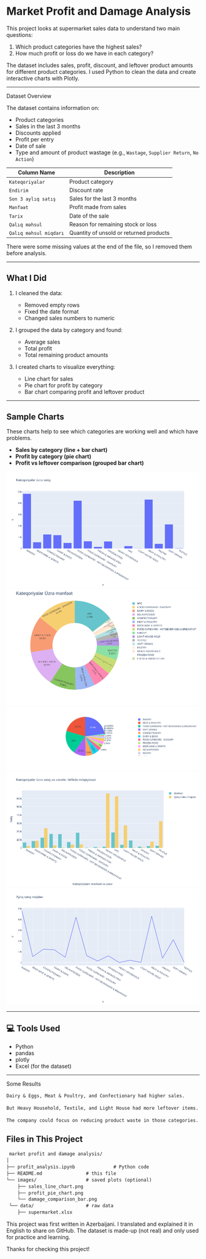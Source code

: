 
#  Market Profit and Damage Analysis

This project looks at supermarket sales data to understand two main questions:
1. Which product categories have the highest sales?
2. How much profit or loss do we have in each category?

The dataset includes sales, profit, discount, and leftover product amounts for different product categories. I used Python to clean the data and create interactive charts with Plotly.

---

Dataset Overview

The dataset contains information on:

- Product categories
- Sales in the last 3 months
- Discounts applied
- Profit per entry
- Date of sale
- Type and amount of product wastage (e.g., `Wastage`, `Supplier Return`, `No Action`)

| Column Name            | Description                              |
|------------------------|------------------------------------------|
| `Kateqoriyalar`        | Product category                         |
| `Endirim`              | Discount rate                            |
| `Son 3 aylıq satış`    | Sales for the last 3 months              |
| `Mənfəət`              | Profit made from sales                   |
| `Tarix`                | Date of the sale                         |
| `Qalıq məhsul`         | Reason for remaining stock or loss       |
| `Qalıq məhsul miqdarı` | Quantity of unsold or returned products  |


There were some missing values at the end of the file, so I removed them before analysis.

---

## What I Did

1. I cleaned the data:
   - Removed empty rows
   - Fixed the date format
   - Changed sales numbers to numeric

2. I grouped the data by category and found:
   - Average sales
   - Total profit
   - Total remaining product amounts

3. I created charts to visualize everything:
   - Line chart for sales
   - Pie chart for profit by category
   - Bar chart comparing profit and leftover product

---

## Sample Charts

These charts help to see which categories are working well and which have problems.

- **Sales by category (line + bar chart)**
- **Profit by category (pie chart)**
- **Profit vs leftover comparison (grouped bar chart)**

![Sales by category](images/sales_by_category.png)
![Sales by category](images/sales_by_category2.png)
![Sales by category](images/sales_by_category3.png)
![Comparison of sales and losses by category](images/comparisonprofitdamage.png)
![Sales by month](images/sales_by_month.png)


---

## 💻 Tools Used

- Python  
- pandas  
- plotly  
- Excel (for the dataset)

---



 Some Results

    Dairy & Eggs, Meat & Poultry, and Confectionary had higher sales.

    But Heavy Household, Textile, and Light House had more leftover items.

    The company could focus on reducing product waste in those categories.


 ## Files in This Project
```markdown
 market profit and damage analysis/
│
├── profit_analysis.ipynb              # Python code
├── README.md                # this file
└── images/                  # saved plots (optional)
    ├── sales_line_chart.png
    ├── profit_pie_chart.png
    └── damage_comparison_bar.png
 └── data/                   # raw data
    ├── supermarket.xlsx
```


This project was first written in Azerbaijani. I translated and explained it in English to share on GitHub. The dataset is made-up (not real) and only used for practice and learning.

Thanks for checking this project!
